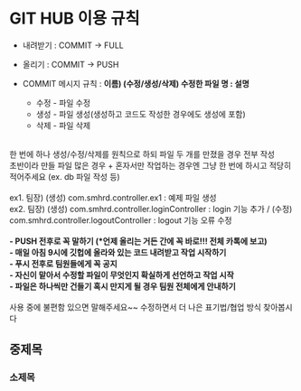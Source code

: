 # GIT HUB 이용 규칙
 - 내려받기 : COMMIT -> FULL
 - 올리기 :  COMMIT -> PUSH

 - COMMIT 메시지 규칙 : <b>이름) (수정/생성/삭제) 수정한 파일 명 : 설명</b>
   - 수정 - 파일 수정
   - 생성 - 파일 생성(생성하고 코드도 작성한 경우에도 생성에 포함)
   - 삭제 - 파일 삭제
<br>
한 번에 하나 생성/수정/삭제를 원칙으로 하되 파일 두 개를 만졌을 경우 전부 작성 <br>
초반이라 만들 파일 많은 경우 + 혼자서만 작업하는 경우엔 그냥 한 번에 하시고 적당히 적어주세요 (ex. db 파일 작성 등)<br> <br>
ex1. 팀장) (생성) com.smhrd.controller.ex1 : 예제 파일 생성 <br>
ex2. 팀장) (생성) com.smhrd.controller.loginController : login 기능 추가 / (수정) com.smhrd.controller.logoutController : logout 기능 오류 수정
         
<br>
<br>
<b>
 - PUSH 전후로 꼭 말하기 (*언제 올리는 거든 간에 꼭 바로!!! 전체 카톡에 보고) <br>
 - 매일 아침 9시에 깃헙에 올라와 있는 코드 내려받고 작업 시작하기<br>
 - 푸시 전후로 팀원들에게 꼭 공지<br>
 - 자신이 맡아서 수정할 파일이 무엇인지 확실하게 선언하고 작업 시작<br>
 - 파일은 하나씩만 건들기 혹시 만지게 될 경우 팀원 전체에게 안내하기<br>
</b>

<br>
사용 중에 불편함 있으면 말해주세요~~ 수정하면서 더 나은 표기법/협업 방식 찾아봅시다 
 
## 중제목
### 소제목
